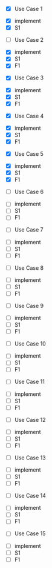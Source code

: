 * [X] Use Case 1
 - [X] implement
 - [X] S1

* [ ] Use Case 2
 - [X] implement
 - [X] S1
 - [X] F1

* [X] Use Case 3
 - [X] implement
 - [X] S1
 - [X] F1

* [X] Use Case 4
 - [X] implement
 - [X] S1
 - [X] F1

* [X] Use Case 5
 - [X] implement
 - [X] S1
 - [X] F1

* [ ] Use Case 6
 - [ ] implement
 - [ ] S1
 - [ ] F1

* [ ] Use Case 7
 - [ ] implement
 - [ ] S1
 - [ ] F1

* [ ] Use Case 8
 - [ ] implement
 - [ ] S1
 - [ ] F1

* [ ] Use Case 9
 - [ ] implement
 - [ ] S1
 - [ ] F1

* [ ] Use Case 10
 - [ ] implement
 - [ ] S1
 - [ ] F1

* [ ] Use Case 11
 - [ ] implement
 - [ ] S1
 - [ ] F1

* [ ] Use Case 12
 - [ ] implement
 - [ ] S1
 - [ ] F1

* [ ] Use Case 13
 - [ ] implement
 - [ ] S1
 - [ ] F1

* [ ] Use Case 14
 - [ ] implement
 - [ ] S1
 - [ ] F1

* [ ] Use Case 15
 - [ ] implement
 - [ ] S1
 - [ ] F1
